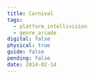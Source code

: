 ```yaml
---
title: Carnival
tags:
  - platform_intellivision
  - genre_arcade
digital: false
physical: true
guide: false
pending: false
date: 2014-02-14
---
```

